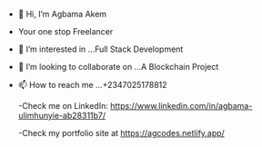 - 👋 Hi, I’m Agbama Akem
- Your one stop Freelancer
- 👀 I’m interested in ...Full Stack Development
- 💞️ I’m looking to collaborate on ...A Blockchain Project
- 📫 How to reach me ...+2347025178812


  -Check me on LinkedIn: https://www.linkedin.com/in/agbama-ulimhunyie-ab28311b7/
  
  -Check my portfolio site at https://agcodes.netlify.app/
